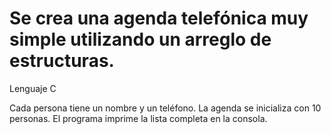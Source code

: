 # Se crea una agenda telefónica muy simple utilizando un arreglo de estructuras.

Lenguaje C

Cada persona tiene un nombre y un teléfono.
La agenda se inicializa con 10 personas.
El programa imprime la lista completa en la consola.
